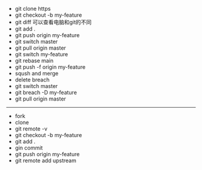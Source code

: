 + git clone https
+ git checkout -b my-feature
+ git diff 可以查看电脑和git的不同
+ git add .
+ git push origin my-feature
+ git switch master
+ git pull origin master
+ git switch my-feature
+ git rebase main
+ git push -f origin my-feature
+ sqush and merge
+ delete breach
+ git switch master
+ git breach -D my-feature
+ git pull origin master

***

+ fork
+ clone
+ git remote -v
+ git checkout -b my-feature
+ git add .
+ gin commit 
+ git push origin my-feature
+ git remote add upstream
